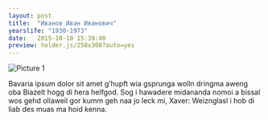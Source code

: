 ```yaml
---
layout: post
title:  "Иванов Иван Иванович"
yearslife: "1930-1973"
date:   2015-10-10 15:39:40
preview: holder.js/250x300?auto=yes
---
```


![Picture 1](holder.js/800x600?auto=yes)

Bavaria ipsum dolor sit amet g’hupft wia gsprunga wolln dringma aweng oba Biazelt hogg di hera helfgod. Sog i hawadere midananda nomoi a bissal wos gehd ollaweil gor kumm geh naa jo leck mi, Xaver: Weiznglasl i hob di liab des muas ma hoid kenna.
